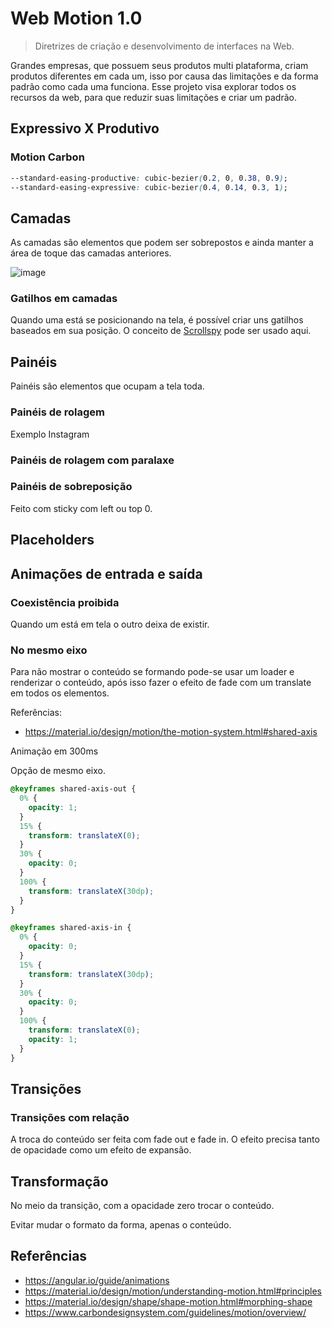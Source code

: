 # Web Motion 1.0

> Diretrizes de criação e desenvolvimento de interfaces na Web.

Grandes empresas, que possuem seus produtos multi plataforma, criam produtos diferentes em cada um, isso por causa das limitações e da forma padrão como cada uma funciona. Esse projeto visa explorar todos os recursos da web, para que reduzir suas limitações e criar um padrão.

## Expressivo X Produtivo

### Motion Carbon

```css
--standard-easing-productive: cubic-bezier(0.2, 0, 0.38, 0.9);
--standard-easing-expressive: cubic-bezier(0.4, 0.14, 0.3, 1);
```

## Camadas

As camadas são elementos que podem ser sobrepostos e ainda manter a área de toque das camadas anteriores.

![image](https://user-images.githubusercontent.com/27368585/126732419-b6891926-28d3-4f60-943b-11bda47e66f9.png)

### Gatilhos em camadas

Quando uma está se posicionando na tela, é possível criar uns gatilhos baseados em sua posição. O conceito de [Scrollspy](https://github.com/jomarcardoso/ovos/tree/master/src/interface/scroll-spy) pode ser usado aqui.

## Painéis

Painéis são elementos que ocupam a tela toda.

### Painéis de rolagem

Exemplo Instagram

### Painéis de rolagem com paralaxe

### Painéis de sobreposição

Feito com sticky com left ou top 0.

## Placeholders

## Animações de entrada e saída

### Coexistência proibida

Quando um está em tela o outro deixa de existir.

### No mesmo eixo

Para não mostrar o conteúdo se formando pode-se usar um loader e renderizar o conteúdo, após isso fazer o efeito de fade com um translate em todos os elementos.

Referências:

- https://material.io/design/motion/the-motion-system.html#shared-axis

Animação em 300ms

Opção de mesmo eixo.

```css
@keyframes shared-axis-out {
  0% {
    opacity: 1;
  }
  15% {
    transform: translateX(0);
  }
  30% {
    opacity: 0;
  }
  100% {
    transform: translateX(30dp);
  }
}

@keyframes shared-axis-in {
  0% {
    opacity: 0;
  }
  15% {
    transform: translateX(30dp);
  }
  30% {
    opacity: 0;
  }
  100% {
    transform: translateX(0);
    opacity: 1;
  }
}
```

## Transições

### Transições com relação

A troca do conteúdo ser feita com fade out e fade in. O efeito precisa tanto de opacidade como um efeito de expansão.

## Transformação

No meio da transição, com a opacidade zero trocar o conteúdo.

Evitar mudar o formato da forma, apenas o conteúdo.

## Referências

- https://angular.io/guide/animations
- https://material.io/design/motion/understanding-motion.html#principles
- https://material.io/design/shape/shape-motion.html#morphing-shape
- https://www.carbondesignsystem.com/guidelines/motion/overview/
